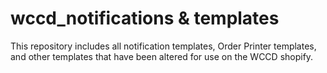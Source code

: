 # wccd_notifications & templates

This repository includes all notification templates, Order Printer templates, and other templates that have been altered for use on the WCCD shopify.
